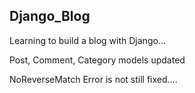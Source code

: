 ## Django_Blog

Learning to build a blog with Django...

Post, Comment, Category models updated

NoReverseMatch Error is not still fixed....
